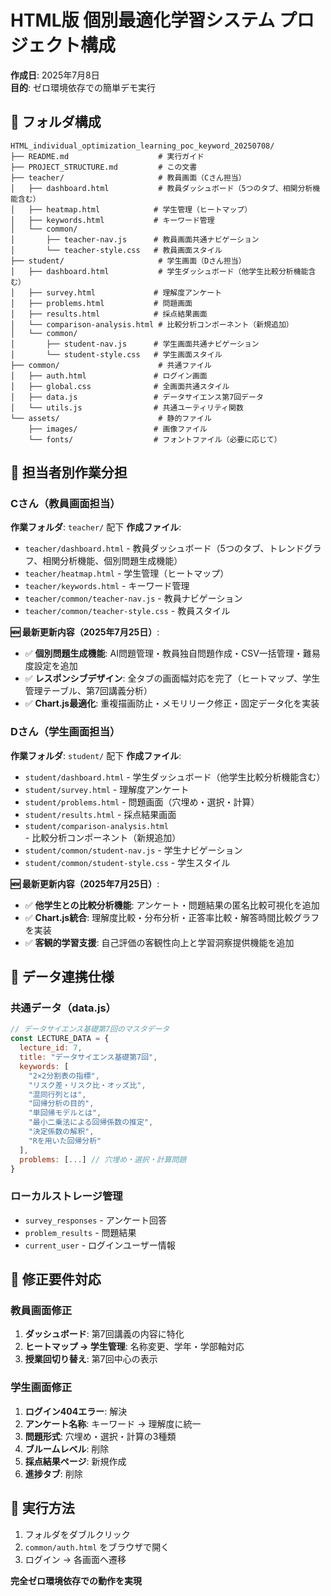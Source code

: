 # HTML版 個別最適化学習システム プロジェクト構成

**作成日**: 2025年7月8日  
**目的**: ゼロ環境依存での簡単デモ実行

## 📁 フォルダ構成

```
HTML_individual_optimization_learning_poc_keyword_20250708/
├── README.md                    # 実行ガイド
├── PROJECT_STRUCTURE.md         # この文書
├── teacher/                     # 教員画面（Cさん担当）
│   ├── dashboard.html           # 教員ダッシュボード（5つのタブ、相関分析機能含む）
│   ├── heatmap.html            # 学生管理（ヒートマップ）
│   ├── keywords.html           # キーワード管理
│   └── common/
│       ├── teacher-nav.js      # 教員画面共通ナビゲーション
│       └── teacher-style.css   # 教員画面スタイル
├── student/                     # 学生画面（Dさん担当）
│   ├── dashboard.html           # 学生ダッシュボード（他学生比較分析機能含む）
│   ├── survey.html             # 理解度アンケート
│   ├── problems.html           # 問題画面
│   ├── results.html            # 採点結果画面
│   └── comparison-analysis.html # 比較分析コンポーネント（新規追加）
│   └── common/
│       ├── student-nav.js      # 学生画面共通ナビゲーション
│       └── student-style.css   # 学生画面スタイル
├── common/                      # 共通ファイル
│   ├── auth.html               # ログイン画面
│   ├── global.css              # 全画面共通スタイル
│   ├── data.js                 # データサイエンス第7回データ
│   └── utils.js                # 共通ユーティリティ関数
└── assets/                      # 静的ファイル
    ├── images/                 # 画像ファイル
    └── fonts/                  # フォントファイル（必要に応じて）
```

## 👥 担当者別作業分担

### Cさん（教員画面担当）
**作業フォルダ**: `teacher/` 配下
**作成ファイル**:
- `teacher/dashboard.html` - 教員ダッシュボード（5つのタブ、トレンドグラフ、相関分析機能、個別問題生成機能）
- `teacher/heatmap.html` - 学生管理（ヒートマップ）
- `teacher/keywords.html` - キーワード管理
- `teacher/common/teacher-nav.js` - 教員ナビゲーション  
- `teacher/common/teacher-style.css` - 教員スタイル

**🆕 最新更新内容（2025年7月25日）**:
- ✅ **個別問題生成機能**: AI問題管理・教員独自問題作成・CSV一括管理・難易度設定を追加
- ✅ **レスポンシブデザイン**: 全タブの画面幅対応を完了（ヒートマップ、学生管理テーブル、第7回講義分析）
- ✅ **Chart.js最適化**: 重複描画防止・メモリリーク修正・固定データ化を実装

### Dさん（学生画面担当）
**作業フォルダ**: `student/` 配下
**作成ファイル**:
- `student/dashboard.html` - 学生ダッシュボード（他学生比較分析機能含む）
- `student/survey.html` - 理解度アンケート
- `student/problems.html` - 問題画面（穴埋め・選択・計算）
- `student/results.html` - 採点結果画面
- `student/comparison-analysis.html` - 比較分析コンポーネント（新規追加）  
- `student/common/student-nav.js` - 学生ナビゲーション
- `student/common/student-style.css` - 学生スタイル

**🆕 最新更新内容（2025年7月25日）**:
- ✅ **他学生との比較分析機能**: アンケート・問題結果の匿名比較可視化を追加
- ✅ **Chart.js統合**: 理解度比較・分布分析・正答率比較・解答時間比較グラフを実装
- ✅ **客観的学習支援**: 自己評価の客観性向上と学習洞察提供機能を追加

## 🔄 データ連携仕様

### 共通データ（data.js）
```javascript
// データサイエンス基礎第7回のマスタデータ
const LECTURE_DATA = {
  lecture_id: 7,
  title: "データサイエンス基礎第7回",
  keywords: [
    "2×2分割表の指標",
    "リスク差・リスク比・オッズ比", 
    "混同行列とは",
    "回帰分析の目的",
    "単回帰モデルとは",
    "最小二乗法による回帰係数の推定",
    "決定係数の解釈",
    "Rを用いた回帰分析"
  ],
  problems: [...] // 穴埋め・選択・計算問題
}
```

### ローカルストレージ管理
- `survey_responses` - アンケート回答
- `problem_results` - 問題結果
- `current_user` - ログインユーザー情報

## 🎯 修正要件対応

### 教員画面修正
1. **ダッシュボード**: 第7回講義の内容に特化
2. **ヒートマップ → 学生管理**: 名称変更、学年・学部軸対応
3. **授業回切り替え**: 第7回中心の表示

### 学生画面修正  
1. **ログイン404エラー**: 解決
2. **アンケート名称**: キーワード → 理解度に統一
3. **問題形式**: 穴埋め・選択・計算の3種類
4. **ブルームレベル**: 削除
5. **採点結果ページ**: 新規作成
6. **進捗タブ**: 削除

## 🚀 実行方法

1. フォルダをダブルクリック
2. `common/auth.html` をブラウザで開く
3. ログイン → 各画面へ遷移

**完全ゼロ環境依存での動作を実現**